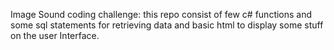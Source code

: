 Image Sound coding challenge:
this repo consist of 
few c# functions and some sql statements for retrieving data and basic html to display some stuff on the user Interface.
